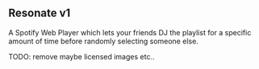 ## Resonate v1

A Spotify Web Player which lets your friends DJ the playlist for a specific amount of time before randomly selecting someone else.

TODO: remove maybe licensed images etc..

